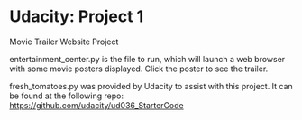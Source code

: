 # Udacity: Project 1
Movie Trailer Website Project

entertainment_center.py is the file to run, which will launch a web browser with some movie posters displayed. 
Click the poster to see the trailer.

fresh_tomatoes.py was provided by Udacity to assist with this project. It can be found at the following repo:
https://github.com/udacity/ud036_StarterCode
